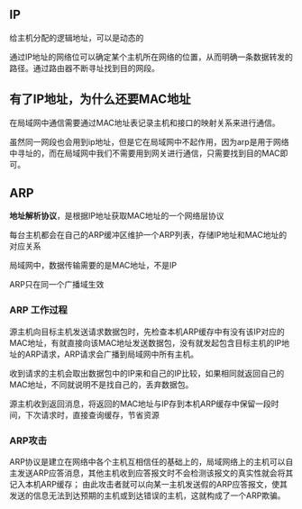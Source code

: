 ## IP
给主机分配的逻辑地址，可以是动态的

通过IP地址的⽹络位可以确定某个主机所在⽹络的位置，从⽽明确⼀条数据转发的路径。通过路由器不断寻址找到⽬的⽹段。





## 有了IP地址，为什么还要MAC地址
在局域⽹中通信需要通过MAC地址表记录主机和接⼝的映射关系来进⾏通信。

虽然同⼀⽹段也会⽤到ip地址，但是它在局域⽹中不起作⽤，因为arp是⽤于⽹络中寻址的，⽽在局域⽹中我们不需要⽤到⽹关进⾏通信，只需要找到⽬的MAC即可。

## ARP
**地址解析协议**，是根据IP地址获取MAC地址的一个网络层协议


每台主机都会在自己的ARP缓冲区维护一个ARP列表，存储IP地址和MAC地址的对应关系

局域网中，数据传输需要的是MAC地址，不是IP

ARP只在同一个广播域生效









### ARP 工作过程
源主机向目标主机发送请求数据包时，先检查本机ARP缓存中有没有该IP对应的MAC地址，有就直接向该MAC地址发送数据包，没有就发起包含目标主机的IP地址的ARP请求，ARP请求会广播到局域网中所有主机。

收到请求的主机会取出数据包中的IP来和自己的IP比较，如果相同就返回自己的MAC地址，不同就说明不是找自己的，丢弃数据包。

源主机收到返回消息，将返回的MAC地址与IP存到本机ARP缓存中保留一段时间，下次请求时，直接查询缓存，节省资源


### ARP攻击
ARP协议是建立在网络中各个主机互相信任的基础上的，局域网络上的主机可以自主发送ARP应答消息，其他主机收到应答报文时不会检测该报文的真实性就会将其记入本机ARP缓存；
由此攻击者就可以向某一主机发送假的ARP应答报文，使其发送的信息无法到达预期的主机或到达错误的主机，这就构成了一个ARP欺骗。
